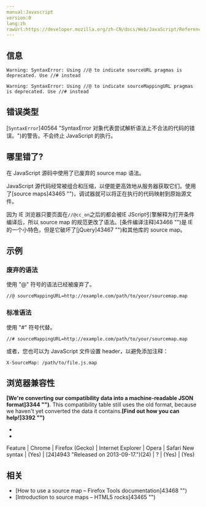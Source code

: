 ```yaml
---
manual:Javascript
version:0
lang:zh
rawUrl:https://developer.mozilla.org/zh-CN/docs/Web/JavaScript/Reference/Errors/Deprecated_source_map_pragma#
---
```





## 信息<a name="信息"></a>

```
Warning: SyntaxError: Using //@ to indicate sourceURL pragmas is deprecated. Use //# instead

Warning: SyntaxError: Using //@ to indicate sourceMappingURL pragmas is deprecated. Use //# instead

```

## 错误类型<a name="错误类型"></a>


[`SyntaxError`]40564 "SyntaxError 对象代表尝试解析语法上不合法的代码的错误。")的警告。不会终止 JavaScript 的执行。


## 哪里错了?<a name="哪里错了"></a>


在 JavaScript 源码中使用了已废弃的 source map 语法。



JavaScript 源代码经常被组合和压缩，以便能更高效地从服务器获取它们。使用了[source maps]43465 "")，调试器就可以将正在执行的代码映射到原始源文件。



因为 IE 浏览器只要页面在`//@cc_on`之后的都会被IE JScript引擎解释为打开条件编译后，所以 source map 的规范更改了语法。[条件编译注释]43466 "")是 IE 的一个小特色，但是它破坏了[jQuery]43467 "")和其他库的 source map。


## 示例<a name="示例"></a>

### 废弃的语法<a name="废弃的语法"></a>


使用 &quot;@&quot; 符号的语法已经被废弃了。


```
//@ sourceMappingURL=http://example.com/path/to/your/sourcemap.map
```

### 标准语法<a name="标准语法"></a>


使用 &quot;#&quot; 符号代替。


```
//# sourceMappingURL=http://example.com/path/to/your/sourcemap.map
```


或者，您也可以为 JavaScript 文件设置 header，以避免添加注释：


```
X-SourceMap: /path/to/file.js.map
```

## 浏览器兼容性<a name="浏览器兼容性"></a>


**[We&#39;re converting our compatibility data into a machine-readable JSON format]3344 "")**. This compatibility table still uses the old format, because we haven&#39;t yet converted the data it contains.**[Find out how you can help!]3392 "")**


* 
* 

Feature | Chrome | Firefox (Gecko) | Internet Explorer | Opera | Safari 
New syntax | (Yes) | [24]4943 "Released on 2013-09-17.")(24) | ? | (Yes) | (Yes) 




## 相关<a name="相关"></a>

* [How to use a source map – Firefox Tools documentation]43468 "")
* [Introduction to source maps – HTML5 rocks]43465 "")



